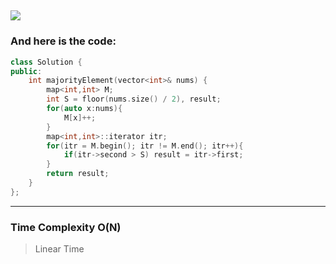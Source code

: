 ![](/images/Leetcode_Majority.png)
---
### And here is the code:

```c++
class Solution {
public:
    int majorityElement(vector<int>& nums) {
        map<int,int> M;
        int S = floor(nums.size() / 2), result;
        for(auto x:nums){
            M[x]++;
        }
        map<int,int>::iterator itr;
        for(itr = M.begin(); itr != M.end(); itr++){
            if(itr->second > S) result = itr->first;
        }
        return result;
    }
};
```
---
### Time Complexity O(N)
> Linear Time